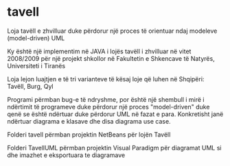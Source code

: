 # tavell
Loja tavëll e zhvilluar duke përdorur një proces të orientuar ndaj modeleve (model-driven) UML

Ky është një implementim në JAVA i lojës tavëll i zhvilluar në vitet 2008/2009 për një projekt shkollor 
në Fakultetin e Shkencave të Natyrës, Universiteti i Tiranës

Loja lejon luajtjen e të tri varianteve të kësaj loje që luhen në Shqipëri: Tavëll, Burg, Qyl

Programi përmban bug-e të ndryshme, por është një shembull i mirë i ndërtimit të programeve duke përdorur një proces "model-driven"
duke qenë se është ndërtuar duke përdorur UML në fazat e para. Konkretisht janë ndërtuar diagrama e klasave dhe disa diagrama use case.

Folderi tavell përmban projektin NetBeans për lojën Tavëll

Folderi TavellUML përmban projektin Visual Paradigm për diagramat UML si dhe imazhet e eksportuara te diagramave
